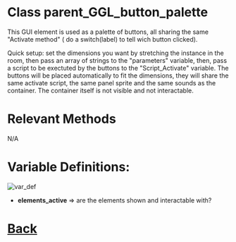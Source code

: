 # Class parent_GGL_button_palette

This GUI element is used as a palette of buttons, all sharing the same "Activate method"
		( do a switch(label) to tell wich button clicked).
		
Quick setup: set the dimensions you want by stretching the instance in the 
					 room, then pass an array of strings to the "parameters" variable,
					 then, pass a script to be exectuted by the buttons to the "Script_Activate"
					 variable.
           The buttons will be placed automatically to fit the dimensions, they will share
					 the same activate script, the same panel sprite and the same sounds as the container.
					 The container itself is not visible and not interactable.
           
# Relevant Methods

N/A

# Variable Definitions:

![var_def](https://github.com/Ced30/GML-GUI-Library-GGL-Documentation/blob/main/Images/API/GGL_instance/parent_GGL_container.png)

- **elements_active** => are the elements shown and interactable with?

# [Back](https://github.com/Ced30/GML-GUI-Library-GGL-Documentation/blob/main/API/Instance%20Classes.md)

